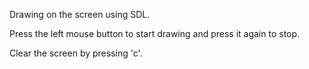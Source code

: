 Drawing on the screen using SDL.

Press the left mouse button to start drawing and press it again to stop.

Clear the screen by pressing 'c'.